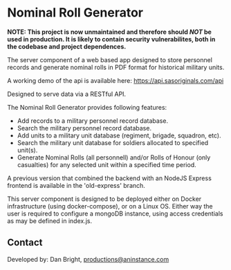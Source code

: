 # Nominal Roll Generator

__NOTE: This project is now unmaintained and therefore should *NOT* be used in production. It is likely to contain security vulnerabilites, both in the codebase and project dependences.__

The server component of a web based app designed to store personnel records and generate nominal rolls in PDF format for historical military units.

A working demo of the api is available here: https://api.sasoriginals.com/api

Designed to serve data via a RESTful API.

The Nominal Roll Generator provides following features:

- Add records to a military personnel record database.
- Search the military personnel record database.
- Add units to a military unit database (regiment, brigade, squadron, etc).
- Search the military unit database for soldiers allocated to specified unit(s).
- Generate Nominal Rolls (all personnell) and/or Rolls of Honour (only casualties) for any selected unit within a specified time period.

A previous version that combined the backend with an NodeJS Express frontend is available in the 'old-express' branch.

This server component is designed to be deployed either on Docker infrastructure (using docker-compose), or on a Linux OS. Either way the user is required to configure a mongoDB instance, using access credentials as may be defined in index.js.

## Contact

Developed by: Dan Bright, productions@aninstance.com
